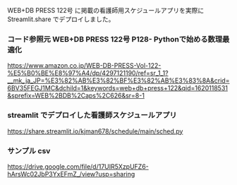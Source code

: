 WEB+DB PRESS 122号 に掲載の看護師用スケジュールアプリを実際にStreamlit.share でデプロイしました。  

### コード参照元 WEB+DB PRESS 122号 P128- Pythonで始める数理最適化
https://www.amazon.co.jp/WEB-DB-PRESS-Vol-122-%E5%B0%BE%E8%97%A4/dp/4297121190/ref=sr_1_1?__mk_ja_JP=%E3%82%AB%E3%82%BF%E3%82%AB%E3%83%8A&crid=6BV35FEGJ1MC&dchild=1&keywords=web+db+press+122&qid=1620118531&sprefix=WEB%2BDB%2Caps%2C626&sr=8-1

### streamlit でデプロイした看護師スケジュールアプリ
https://share.streamlit.io/kjman678/schedule/main/sched.py

### サンプル csv
https://drive.google.com/file/d/17UIR5XzpUFZ6-hArsWc02JbP3YxEFmZ_/view?usp=sharing
